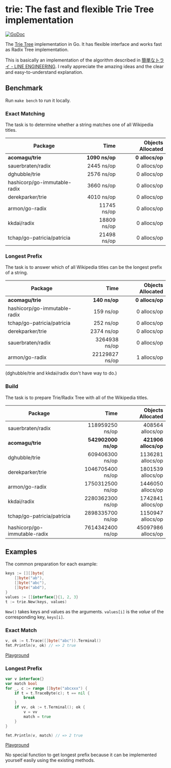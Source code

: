 # trie: The fast and flexible Trie Tree implementation

[![GoDoc](https://img.shields.io/badge/godoc-reference-blue.svg?style=flat-square)](https://godoc.org/github.com/acomagu/trie)

The [Trie Tree](https://wikipedia.org/wiki/Trie) implementation in Go. It has flexible interface and works fast as Radix Tree implementation.

This is basically an implementation of the algorithm described in [簡単なトライ - LINE ENGINEERING](https://engineering.linecorp.com/ja/blog/simple-tries/). I really appreciate the amazing ideas and the clear and easy-to-understand explanation.

## Benchmark

Run `make bench` to run it locally.

### Exact Matching

The task is to determine whether a string matches one of all Wikipedia titles.

| Package                      |                Time |    Objects Allocated |
| ---------------------------- | -------------------:| --------------------:|
| **acomagu/trie**             |      **1090 ns/op** |      **0 allocs/op** |
| sauerbraten/radix            |          2445 ns/op |          0 allocs/op |
| dghubble/trie                |          2576 ns/op |          0 allocs/op |
| hashicorp/go-immutable-radix |          3660 ns/op |          0 allocs/op |
| derekparker/trie             |          4010 ns/op |          0 allocs/op |
| armon/go-radix               |         11745 ns/op |          0 allocs/op |
| kkdai/radix                  |         18809 ns/op |          0 allocs/op |
| tchap/go-patricia/patricia   |         21498 ns/op |          0 allocs/op |

### Longest Prefix

The task is to answer which of all Wikipedia titles can be the longest prefix of a string.

| Package                      |                Time |    Objects Allocated |
| ---------------------------- | -------------------:| --------------------:|
| **acomagu/trie**             |       **140 ns/op** |      **0 allocs/op** |
| hashicorp/go-immutable-radix |           159 ns/op |          0 allocs/op |
| tchap/go-patricia/patricia   |           252 ns/op |          0 allocs/op |
| derekparker/trie             |          2374 ns/op |          0 allocs/op |
| sauerbraten/radix            |       3264938 ns/op |          0 allocs/op |
| armon/go-radix               |      22129827 ns/op |          1 allocs/op |

(dghubble/trie and kkdai/radix don't have way to do.)

### Build

The task is to prepare Trie/Radix Tree with all of the Wikipedia titles.

| Package                      |                Time |    Objects Allocated |
| ---------------------------- | -------------------:| --------------------:|
| sauerbraten/radix            |     118959250 ns/op |     408564 allocs/op |
| **acomagu/trie**             | **542902000 ns/op** | **421906 allocs/op** |
| dghubble/trie                |     609406300 ns/op |    1136281 allocs/op |
| derekparker/trie             |    1046705400 ns/op |    1801539 allocs/op |
| armon/go-radix               |    1750312500 ns/op |    1446050 allocs/op |
| kkdai/radix                  |    2280362300 ns/op |    1742841 allocs/op |
| tchap/go-patricia/patricia   |    2898335700 ns/op |    1150947 allocs/op |
| hashicorp/go-immutable-radix |    7614342400 ns/op |   45097986 allocs/op |

## Examples

The common preparation for each example:

```Go
keys := [][]byte{
	[]byte("ab"),
	[]byte("abc"),
	[]byte("abd"),
}
values := []interface{}{1, 2, 3}
t := trie.New(keys, values)
```

`New()` takes keys and values as the arguments. `values[i]` is the *value* of the corresponding key, `keys[i]`.

### Exact Match

```Go
v, ok := t.Trace([]byte("abc")).Terminal()
fmt.Println(v, ok) // => 2 true
```

[Playground](https://play.golang.org/p/zi6qql1x0N_y)

### Longest Prefix

```Go
var v interface{}
var match bool
for _, c := range []byte("abcxxx") {
	if t = t.TraceByte(c); t == nil {
		break
	}
	if vv, ok := t.Terminal(); ok {
		v = vv
		match = true
	}
}

fmt.Println(v, match) // => 2 true
```

[Playground](https://play.golang.org/p/kMfsi15FItP)

No special function to get longest prefix because it can be implemented yourself easily using the existing methods.
